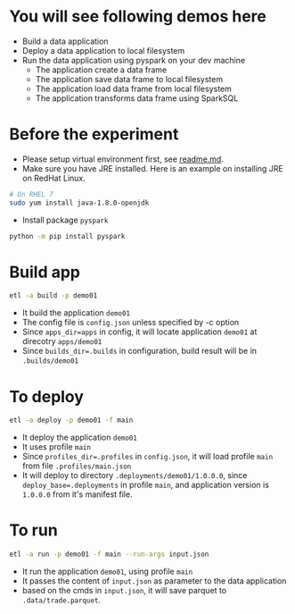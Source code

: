 # You will see following demos here
* Build a data application
* Deploy a data application to local filesystem
* Run the data application using pyspark on your dev machine
    * The application create a data frame
    * The application save data frame to local filesystem
    * The application load data frame from local filesystem
    * The application transforms data frame using SparkSQL
    
# Before the experiment
* Please setup virtual environment first, see [readme.md](../readme.md).
* Make sure you have JRE installed. Here is an example on installing JRE on RedHat Linux.
```bash
# On RHEL 7
sudo yum install java-1.8.0-openjdk
```
* Install package `pyspark`
```bash
python -m pip install pyspark
```

# Build app
```bash
etl -a build -p demo01
```
* It build the application `demo01`
* The config file is `config.json` unless specified by -c option
* Since `apps_dir=apps` in config, it will locate application `demo01` at direcotry `apps/demo01`
* Since `builds_dir=.builds` in configuration, build result will be in `.builds/demo01`


# To deploy
```bash
etl -a deploy -p demo01 -f main
```
* It deploy the application `demo01`
* It uses profile `main`
* Since `profiles_dir=.profiles` in `config.json`, it will load profile `main` from file `.profiles/main.json`
* It will deploy to directory `.deployments/demo01/1.0.0.0`, since `deploy_base=.deployments` in profile `main`, and application version is `1.0.0.0` from it's manifest file.

# To run
```bash
etl -a run -p demo01 -f main --run-args input.json
```
* It run the application `demo01`, using profile `main`
* It passes the content of `input.json` as parameter to the data application
* based on the cmds in `input.json`, it will save parquet to `.data/trade.parquet`.
